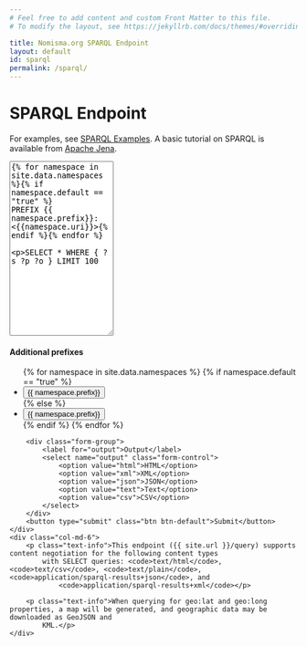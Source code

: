 ```yaml
---
# Feel free to add content and custom Front Matter to this file.
# To modify the layout, see https://jekyllrb.com/docs/themes/#overriding-theme-defaults

title: Nomisma.org SPARQL Endpoint
layout: default
id: sparql
permalink: /sparql/
---
```


# SPARQL Endpoint

For examples, see [SPARQL Examples](http://nomisma.org/documentation/sparql). A basic tutorial on SPARQL is available from [Apache Jena](https://jena.apache.org/tutorials/sparql.html).

<form role="form" id="sparqlForm" action="/query" method="GET" accept-charset="UTF-8">
	<textarea name="query" rows="20" class="form-control" id="code">{% for namespace in site.data.namespaces %}{% if namespace.default == "true" %}
PREFIX {{ namespace.prefix}}:  <{{namespace.uri}}>{% endif %}{% endfor %}

SELECT * WHERE {
  ?s ?p ?o
} LIMIT 100
	</textarea>
	<br/>
	<div class="col-md-6">
		<div class="form-group">
			<h4>Additional prefixes</h4>
			<ul class="list-inline">
				{% for namespace in site.data.namespaces %}
				    {% if namespace.default == "true" %}
                    <li class="hidden">
                      <button class="prefix-button btn btn-default" title="{{ namespace.uri }}" uri="{{ namespace.uri }}">{{ namespace.prefix}}</button>
                    </li>
                    {% else %}
                    <li>
                      <button class="prefix-button btn btn-default" title="{{ namespace.uri }}" uri="{{ namespace.uri }}">{{ namespace.prefix}}</button>
                    </li>
                    {% endif %}
                {% endfor %}
			</ul>
		</div>

		<div class="form-group">
			<label for="output">Output</label>
			<select name="output" class="form-control">
				<option value="html">HTML</option>
				<option value="xml">XML</option>
				<option value="json">JSON</option>
				<option value="text">Text</option>
				<option value="csv">CSV</option>
			</select>
		</div>
		<button type="submit" class="btn btn-default">Submit</button>
	</div>
	<div class="col-md-6">
		<p class="text-info">This endpoint ({{ site.url }}/query) supports content negotiation for the following content types
			with SELECT queries: <code>text/html</code>, <code>text/csv</code>, <code>text/plain</code>, <code>application/sparql-results+json</code>, and
				<code>application/sparql-results+xml</code></p>

		<p class="text-info">When querying for geo:lat and geo:long properties, a map will be generated, and geographic data may be downloaded as GeoJSON and
			KML.</p>
	</div>
</form>